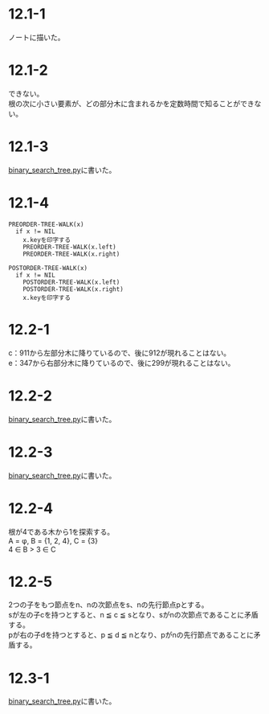 # 12.1-1
ノートに描いた。

# 12.1-2
できない。  
根の次に小さい要素が、どの部分木に含まれるかを定数時間で知ることができない。

# 12.1-3
[binary_search_tree.py](./src/binary_search_tree.py)に書いた。

# 12.1-4
```
PREORDER-TREE-WALK(x)
  if x != NIL
    x.keyを印字する
    PREORDER-TREE-WALK(x.left)
    PREORDER-TREE-WALK(x.right)
```

```
POSTORDER-TREE-WALK(x)
  if x != NIL
    POSTORDER-TREE-WALK(x.left)
    POSTORDER-TREE-WALK(x.right)
    x.keyを印字する
```

# 12.2-1
c：911から左部分木に降りているので、後に912が現れることはない。  
e：347から右部分木に降りているので、後に299が現れることはない。

# 12.2-2
[binary_search_tree.py](./src/binary_search_tree.py)に書いた。

# 12.2-3
[binary_search_tree.py](./src/binary_search_tree.py)に書いた。

# 12.2-4
根が4である木から1を探索する。  
A = φ, B = {1, 2, 4}, C = {3}  
4 ∈ B > 3 ∈ C

# 12.2-5
2つの子をもつ節点をn、nの次節点をs、nの先行節点pとする。  
sが左の子cを持つとすると、n ≦ c ≦ sとなり、sがnの次節点であることに矛盾する。  
pが右の子dを持つとすると、p ≦ d ≦ nとなり、pがnの先行節点であることに矛盾する。

# 12.3-1
[binary_search_tree.py](./src/binary_search_tree.py)に書いた。
